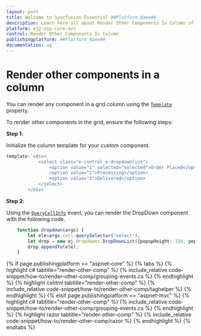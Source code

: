 ```yaml
---
layout: post
title: Welcome to Syncfusion Essential ##Platform_Name##
description: Learn here all about Render Other Components In Column of Syncfusion Essential ##Platform_Name## widgets based on HTML5 and jQuery.
platform: ej2-asp-core-mvc
control: Render Other Components In Column
publishingplatform: ##Platform_Name##
documentation: ug
---
```



# Render other components in a column

You can render any component in a grid column using the [`Template`](https://help.syncfusion.com/cr/aspnetcore-js2/Syncfusion.EJ2.Grids.GridColumn.html#Syncfusion_EJ2_Grids_GridColumn_Template) property.

To render other components in the grid, ensure the following steps:

**Step 1**:

Initialize the column template for your custom component.

```typescript
template:`<div>
            <select class="e-control e-dropdownlist">
                <option value="1" selected="selected">Order Placed</option>
                <option value="2">Processing</option>
                <option value="3">Delivered</option>
            </select>
        </div>`

```

**Step 2**:

Using the [`QueryCellInfo`](https://help.syncfusion.com/cr/aspnetcore-js2/Syncfusion.EJ2.Grids.Grid.html#Syncfusion_EJ2_Grids_Grid_QueryCellInfo) event, you can render the DropDown component with the following code.

```typescript
    function dropdown(args) {
        let ele=args.cell.querySelector('select');
        let drop = new ej.dropdowns.DropDownList({popupHeight: 150, popupWidth: 150});
        drop.appendTo(ele);
    }

```

{% if page.publishingplatform == "aspnet-core" %}
{% tabs %}
{% highlight c# tabtitle="render-other-comp" %}
{% include_relative code-snippet/how-to/render-other-comp/grouping-events.cs %}
{% endhighlight %}
{% highlight cshtml tabtitle="render-other-comp" %}
{% include_relative code-snippet/how-to/render-other-comp/taghelper %}
{% endhighlight %}
{% elsif page.publishingplatform == "aspnet-mvc" %}
{% highlight c# tabtitle="render-other-comp" %}
{% include_relative code-snippet/how-to/render-other-comp/grouping-events.cs %}
{% endhighlight %}
{% highlight razor tabtitle="render-other-comp" %}
{% include_relative code-snippet/how-to/render-other-comp/razor %}
{% endhighlight %}
{% endtabs %}

